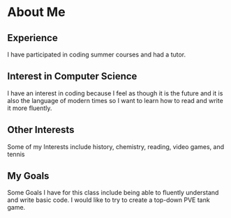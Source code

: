 # About Me

## Experience 
I have participated in coding summer courses and had a tutor.
## Interest in Computer Science
I have an interest in coding because I feel as though it is the future and it is also the language of modern times so I want to learn how to read and write it more fluently.
## Other Interests
Some of my Interests include history, chemistry, reading, video games, and tennis
## My Goals
Some Goals I have for this class include being able to fluently understand and write basic code. I would like to try to create a top-down PVE tank game.
